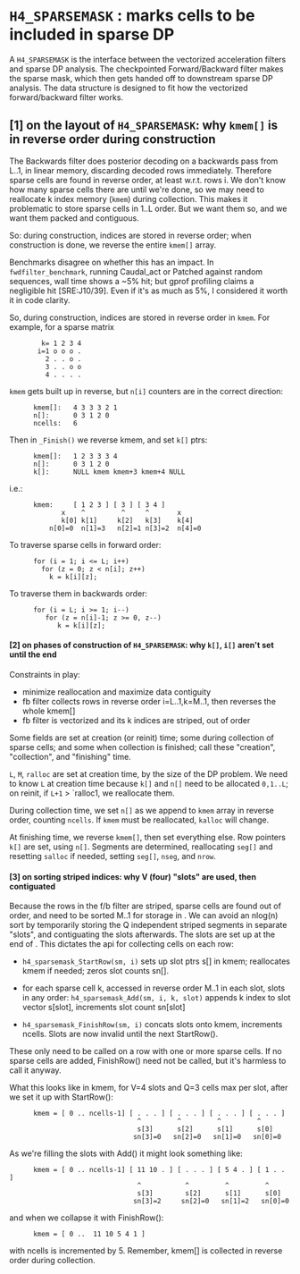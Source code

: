 # `H4_SPARSEMASK` : marks cells to be included in sparse DP
    
A `H4_SPARSEMASK` is the interface between the vectorized acceleration
filters and sparse DP analysis. The checkpointed Forward/Backward
filter makes the sparse mask, which then gets handed off to downstream
sparse DP analysis. The data structure is designed to fit how the
vectorized forward/backward filter works.

## [1] on the layout of `H4_SPARSEMASK`: why `kmem[]` is in reverse order during construction

The Backwards filter does posterior decoding on a backwards pass from
L..1, in linear memory, discarding decoded rows immediately. Therefore
sparse cells are found in reverse order, at least w.r.t. rows i. We
don't know how many sparse cells there are until we're done, so we may
need to reallocate k index memory (`kmem`) during collection. This
makes it problematic to store sparse cells in 1..L order. But we want
them so, and we want them packed and contiguous.
  
So: during construction, indices are stored in reverse order;
when construction is done, we reverse the entire `kmem[]` array.
   
Benchmarks disagree on whether this has an impact. In
`fwdfilter_benchmark`, running Caudal_act or Patched against random
sequences, wall time shows a ~5% hit; but gprof profiling claims a
negligible hit [SRE:J10/39]. Even if it's as much as 5%, I considered
it worth it in code clarity.

So, during construction, indices are stored in reverse order in
`kmem`. For example, for a sparse matrix

```
        k= 1 2 3 4
       i=1 o o o .
         2 . . o .
         3 . . o o
         4 . . . .
```

`kmem` gets built up in reverse, but `n[i]` counters are in the
correct direction:

```
      kmem[]:   4 3 3 3 2 1
      n[]:      0 3 1 2 0
      ncells:   6     
```

Then in `_Finish()` we reverse kmem, and set `k[]` ptrs:

```
      kmem[]:   1 2 3 3 3 4
      n[]:      0 3 1 2 0
      k[]:      NULL kmem kmem+3 kmem+4 NULL
```

i.e.:

```
      kmem:     [ 1 2 3 ] [ 3 ] [ 3 4 ]
             x    ^         ^     ^       x
             k[0] k[1]     k[2]   k[3]    k[4] 
          n[0]=0  n[1]=3   n[2]=1 n[3]=2  n[4]=0
```

To traverse sparse cells in forward order:

```
      for (i = 1; i <= L; i++)
        for (z = 0; z < n[i]; z++)
          k = k[i][z];
```

To traverse them in backwards order:

```
      for (i = L; i >= 1; i--)
         for (z = n[i]-1; z >= 0, z--)
            k = k[i][z];
```




    
#### [2] on phases of construction of `H4_SPARSEMASK`: why `k[]`, `i[]` aren't set until the end

Constraints in play:

* minimize reallocation and maximize data contiguity
* fb filter collects rows in reverse order i=L..1,k=M..1, then reverses the whole kmem[]
* fb filter is vectorized and its k indices are striped, out of order

Some fields are set at creation (or reinit) time; some during
collection of sparse cells; and some when collection is finished; call
these "creation", "collection", and "finishing" time.
   
`L`, `M`, `ralloc` are set at creation time, by the size of the DP
problem. We need to know `L` at creation time because `k[]` and `n[]` need to
be allocated `0,1..L`; on reinit, if `L+1` > `ralloc1, we reallocate them.
   
During collection time, we set `n[]` as we append to `kmem` array in
reverse order, counting `ncells`. If `kmem` must be reallocated,
`kalloc` will change.
   
At finishing time, we reverse `kmem[]`, then set everything else. Row
pointers `k[]` are set, using `n[]`. Segments are determined,
reallocating `seg[]` and resetting `salloc` if needed, setting
`seg[]`, `nseg`, and `nrow`.




#### [3] on sorting striped indices: why V (four) "slots" are used, then contiguated

Because the rows in the f/b filter are striped, sparse cells are found
out of order, and need to be sorted M..1 for storage in <kmem>. We can
avoid an nlog(n) sort by temporarily storing the Q independent striped
segments in separate "slots", and contiguating the slots
afterwards. The slots are set up at the end of <kmem>. This dictates
the api for collecting cells on each row:

 * `h4_sparsemask_StartRow(sm, i)` sets up slot ptrs s[] in kmem;
   reallocates kmem if needed; zeros slot counts sn[].
         
 * for each sparse cell k, accessed in reverse order M..1 in each
   slot, slots in any order: `h4_sparsemask_Add(sm, i, k, slot)`
   appends k index to slot vector s[slot], increments slot count
   sn[slot]
           
 * `h4_sparsemask_FinishRow(sm, i)` concats slots onto kmem,
    increments ncells.  Slots are now invalid until the next
    StartRow().
         
These only need to be called on a row with one or more sparse cells.
If no sparse cells are added, FinishRow() need not be called, but it's
harmless to call it anyway.
    
What this looks like in kmem, for V=4 slots and Q=3 cells max per
slot, after we set it up with StartRow():

```
      kmem = [ 0 .. ncells-1] [ . . . ] [ . . . ] [ . . . ] [ . . . ]
                                ^         ^         ^         ^
                                s[3]      s[2]      s[1]      s[0]
                               sn[3]=0   sn[2]=0   sn[1]=0   sn[0]=0
```
                               
As we're filling the slots with Add() it might look something like:                           

```
      kmem = [ 0 .. ncells-1] [ 11 10 . ] [ . . . ] [ 5 4 . ] [ 1 . . ]
                                ^           ^         ^         ^
                                s[3]        s[2]      s[1]      s[0]
                               sn[3]=2     sn[2]=0   sn[1]=2   sn[0]=0
```
      
and when we collapse it with FinishRow():               

```
      kmem = [ 0 ..  11 10 5 4 1 ]
```

with ncells is incremented by 5. Remember, kmem[] is collected in
reverse order during collection.
